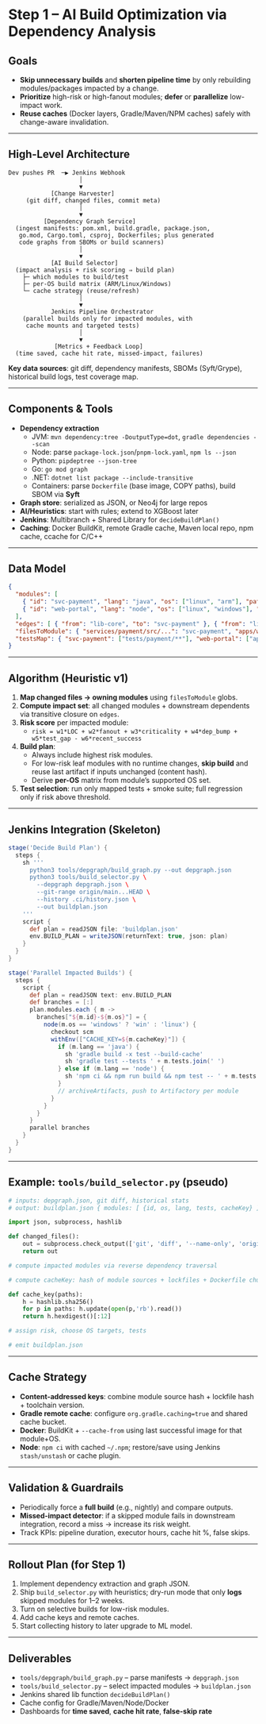 # Step 1 – AI Build Optimization via Dependency Analysis

## Goals
- **Skip unnecessary builds** and **shorten pipeline time** by only rebuilding modules/packages impacted by a change.
- **Prioritize** high-risk or high-fanout modules; **defer** or **parallelize** low-impact work.
- **Reuse caches** (Docker layers, Gradle/Maven/NPM caches) safely with change-aware invalidation.

---

## High-Level Architecture

```
Dev pushes PR  ─▶ Jenkins Webhook
                    │
                    ▼
            [Change Harvester]
     (git diff, changed files, commit meta)
                    │
                    ▼
          [Dependency Graph Service]
  (ingest manifests: pom.xml, build.gradle, package.json,
   go.mod, Cargo.toml, csproj, Dockerfiles; plus generated
   code graphs from SBOMs or build scanners)
                    │
                    ▼
            [AI Build Selector]
  (impact analysis + risk scoring ⇒ build plan)
    ├─ which modules to build/test
    ├─ per-OS build matrix (ARM/Linux/Windows)
    └─ cache strategy (reuse/refresh)
                    │
                    ▼
            Jenkins Pipeline Orchestrator
    (parallel builds only for impacted modules, with
     cache mounts and targeted tests)
                    │
                    ▼
             [Metrics + Feedback Loop]
  (time saved, cache hit rate, missed-impact, failures)
```

**Key data sources**: git diff, dependency manifests, SBOMs (Syft/Grype), historical build logs, test coverage map.

---

## Components & Tools
- **Dependency extraction**
  - JVM: `mvn dependency:tree -DoutputType=dot`, `gradle dependencies --scan`
  - Node: parse `package-lock.json`/`pnpm-lock.yaml`, `npm ls --json`
  - Python: `pipdeptree --json-tree`
  - Go: `go mod graph`
  - .NET: `dotnet list package --include-transitive`
  - Containers: parse `Dockerfile` (base image, COPY paths), build SBOM via **Syft**
- **Graph store**: serialized as JSON, or Neo4j for large repos
- **AI/Heuristics**: start with rules; extend to XGBoost later
- **Jenkins**: Multibranch + Shared Library for `decideBuildPlan()`
- **Caching**: Docker BuildKit, remote Gradle cache, Maven local repo, npm cache, ccache for C/C++

---

## Data Model

```json
{
  "modules": [
    { "id": "svc-payment", "lang": "java", "os": ["linux", "arm"], "path": "services/payment" },
    { "id": "web-portal", "lang": "node", "os": ["linux", "windows"], "path": "apps/web" }
  ],
  "edges": [ { "from": "lib-core", "to": "svc-payment" }, { "from": "lib-ui", "to": "web-portal" } ],
  "filesToModule": { "services/payment/src/...": "svc-payment", "apps/web/src/...": "web-portal" },
  "testsMap": { "svc-payment": ["tests/payment/**"], "web-portal": ["apps/web/tests/**"] }
}
```

---

## Algorithm (Heuristic v1)
1. **Map changed files → owning modules** using `filesToModule` globs.
2. **Compute impact set**: all changed modules + downstream dependents via transitive closure on `edges`.
3. **Risk score** per impacted module:
   - `risk = w1*LOC + w2*fanout + w3*criticality + w4*dep_bump + w5*test_gap - w6*recent_success`
4. **Build plan**:
   - Always include highest risk modules.
   - For low-risk leaf modules with no runtime changes, **skip build** and reuse last artifact if inputs unchanged (content hash).
   - Derive **per-OS** matrix from module’s supported OS set.
5. **Test selection**: run only mapped tests + smoke suite; full regression only if risk above threshold.

---

## Jenkins Integration (Skeleton)

```groovy
stage('Decide Build Plan') {
  steps {
    sh '''
      python3 tools/depgraph/build_graph.py --out depgraph.json
      python3 tools/build_selector.py \
        --depgraph depgraph.json \
        --git-range origin/main...HEAD \
        --history .ci/history.json \
        --out buildplan.json
    '''
    script {
      def plan = readJSON file: 'buildplan.json'
      env.BUILD_PLAN = writeJSON(returnText: true, json: plan)
    }
  }
}

stage('Parallel Impacted Builds') {
  steps {
    script {
      def plan = readJSON text: env.BUILD_PLAN
      def branches = [:]
      plan.modules.each { m ->
        branches["${m.id}-${m.os}"] = {
          node(m.os == 'windows' ? 'win' : 'linux') {
            checkout scm
            withEnv(["CACHE_KEY=${m.cacheKey}"]) {
              if (m.lang == 'java') {
                sh 'gradle build -x test --build-cache'
                sh 'gradle test --tests ' + m.tests.join(' ')
              } else if (m.lang == 'node') {
                sh 'npm ci && npm run build && npm test -- ' + m.tests.join(' ')
              }
              // archiveArtifacts, push to Artifactory per module
            }
          }
        }
      }
      parallel branches
    }
  }
}
```

---

## Example: `tools/build_selector.py` (pseudo)

```python
# inputs: depgraph.json, git diff, historical stats
# output: buildplan.json { modules: [ {id, os, lang, tests, cacheKey} ] }

import json, subprocess, hashlib

def changed_files():
    out = subprocess.check_output(['git', 'diff', '--name-only', 'origin/main...HEAD']).decode().splitlines()
    return out

# compute impacted modules via reverse dependency traversal

# compute cacheKey: hash of module sources + lockfiles + Dockerfile chunks

def cache_key(paths):
    h = hashlib.sha256()
    for p in paths: h.update(open(p,'rb').read())
    return h.hexdigest()[:12]

# assign risk, choose OS targets, tests

# emit buildplan.json
```

---

## Cache Strategy
- **Content-addressed keys**: combine module source hash + lockfile hash + toolchain version.
- **Gradle remote cache**: configure `org.gradle.caching=true` and shared cache bucket.
- **Docker**: BuildKit + `--cache-from` using last successful image for that module+OS.
- **Node**: `npm ci` with cached `~/.npm`; restore/save using Jenkins `stash/unstash` or cache plugin.

---

## Validation & Guardrails
- Periodically force a **full build** (e.g., nightly) and compare outputs.
- **Missed-impact detector**: if a skipped module fails in downstream integration, record a miss → increase its risk weight.
- Track KPIs: pipeline duration, executor hours, cache hit %, false skips.

---

## Rollout Plan (for Step 1)
1. Implement dependency extraction and graph JSON.
2. Ship `build_selector.py` with heuristics; dry-run mode that only **logs** skipped modules for 1–2 weeks.
3. Turn on selective builds for low-risk modules.
4. Add cache keys and remote caches.
5. Start collecting history to later upgrade to ML model.

---

## Deliverables
- `tools/depgraph/build_graph.py` – parse manifests → `depgraph.json`
- `tools/build_selector.py` – select impacted modules → `buildplan.json`
- Jenkins shared lib function `decideBuildPlan()`
- Cache config for Gradle/Maven/Node/Docker
- Dashboards for **time saved**, **cache hit rate**, **false-skip rate**

